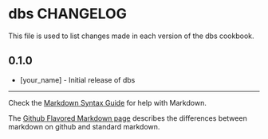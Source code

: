dbs CHANGELOG
=============

This file is used to list changes made in each version of the dbs cookbook.

0.1.0
-----
- [your_name] - Initial release of dbs

- - -
Check the [Markdown Syntax Guide](http://daringfireball.net/projects/markdown/syntax) for help with Markdown.

The [Github Flavored Markdown page](http://github.github.com/github-flavored-markdown/) describes the differences between markdown on github and standard markdown.
